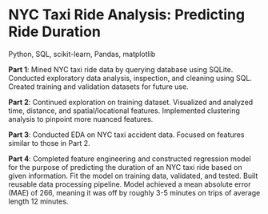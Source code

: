 # NYC Taxi Ride Analysis: Predicting Ride Duration
Python, SQL, scikit-learn, Pandas, matplotlib



**Part 1**: Mined NYC taxi ride data by querying database using SQLite. Conducted exploratory data analysis, inspection, and cleaning using SQL. Created training and validation datasets for future use.

**Part 2**: Continued exploration on training dataset. Visualized and analyzed time, distance, and spatial/locational features. Implemented clustering analysis to pinpoint more nuanced features.

**Part 3**: Conducted EDA on NYC taxi accident data. Focused on features similar to those in Part 2.

**Part 4**: Completed feature engineering and constructed regression model for the purpose of predicting the duration of an NYC taxi ride based on given information. Fit the model on training data, validated, and tested. Built reusable data processing pipeline. Model achieved a mean absolute error (MAE) of 266, meaning it was off by roughly 3-5 minutes on trips of average length 12 minutes.
